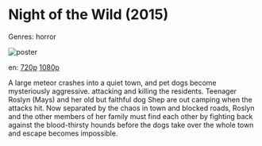 # Night of the Wild (2015)

Genres: horror

![poster](http://image.tmdb.org/t/p/w500/fd8feGbLsAOWpm2pK3yOKvbZThI.jpg)

en:
  [720p](magnet:?xt=urn:btih:8E2FF6915F64BC78F86B7A85525FF540B79C9B6F&tr=udp://glotorrents.pw:6969/announce&tr=udp://tracker.opentrackr.org:1337/announce&tr=udp://torrent.gresille.org:80/announce&tr=udp://tracker.openbittorrent.com:80&tr=udp://tracker.coppersurfer.tk:6969&tr=udp://tracker.leechers-paradise.org:6969&tr=udp://p4p.arenabg.ch:1337&tr=udp://tracker.internetwarriors.net:1337)
  [1080p](magnet:?xt=urn:btih:D33F4C9A375609D61811CABE4B18D540E5657ECC&tr=udp://glotorrents.pw:6969/announce&tr=udp://tracker.opentrackr.org:1337/announce&tr=udp://torrent.gresille.org:80/announce&tr=udp://tracker.openbittorrent.com:80&tr=udp://tracker.coppersurfer.tk:6969&tr=udp://tracker.leechers-paradise.org:6969&tr=udp://p4p.arenabg.ch:1337&tr=udp://tracker.internetwarriors.net:1337)
  


A large meteor crashes into a quiet town, and pet dogs become mysteriously aggressive. attacking and killing the residents. Teenager Roslyn (Mays) and her old but faithful dog Shep are out camping when the attacks hit. Now separated by the chaos in town and blocked roads, Roslyn and the other members of her family must find each other by fighting back against the blood-thirsty hounds before the dogs take over the whole town and escape becomes impossible.